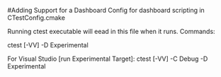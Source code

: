 #Adding Support for a Dashboard
Config for dashboard scripting in CTestConfig.cmake

Running ctest executable will eead in this file when it runs. 
Commands:

ctest [-VV] -D Experimental

For Visual Studio [run Experimental Target]:
ctest [-VV] -C Debug -D Experimental 
